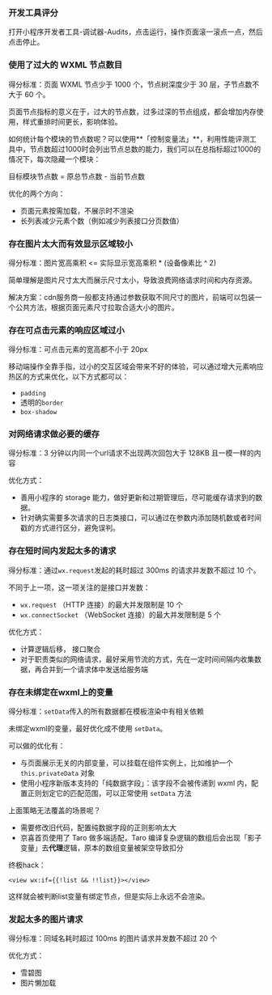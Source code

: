 ### 开发工具评分

打开小程序开发者工具-调试器-Audits，点击运行，操作页面滚一滚点一点，然后点击停止。

### 使用了过大的 WXML 节点数目

得分标准：页面 WXML 节点少于 1000 个，节点树深度少于 30 层，子节点数不大于 60 个。

页面节点指标的意义在于，过大的节点数，过多过深的节点组成，都会增加内存使用，样式重排时间更长，影响体验。

如何统计每个模块的节点数呢？可以使用**「控制变量法」**，利用性能评测工具中，节点数超过1000时会列出节点总数的能力，我们可以在总指标超过1000的情况下，每次隐藏一个模块：

目标模块节点数  =  原总节点数  -  当前节点数

优化的两个方向：

- 页面元素按需加载，不展示时不渲染
- 长列表减少元素个数（例如减少列表接口分页数值）

### 存在图片太大而有效显示区域较小

得分标准：图片宽高乘积 <= 实际显示宽高乘积 * (设备像素比 ^ 2)

简单理解是图片尺寸太大而展示尺寸太小，导致浪费网络请求时间和内存资源。

解决方案：cdn服务商一般都支持通过参数获取不同尺寸的图片，前端可以包装一个公共方法，根据页面元素尺寸拉取合适大小的图片。

### 存在可点击元素的响应区域过小

得分标准：可点击元素的宽高都不小于 20px

移动端操作全靠手指，过小的交互区域会带来不好的体验，可以通过增大元素响应热区的方式来优化，以下方式都可以：

- `padding`
- 透明的`border`
- `box-shadow`

### 对网络请求做必要的缓存

得分标准：3 分钟以内同一个url请求不出现两次回包大于 128KB 且一模一样的内容

优化方式：

- 善用小程序的 storage 能力，做好更新和过期管理后，尽可能缓存请求到的数据。
- 针对确实需要多次请求的日志类接口，可以通过在参数内添加随机数或者时间戳的方式进行区分，避免误判。

### 存在短时间内发起太多的请求

得分标准：通过`wx.request`发起的耗时超过 300ms 的请求并发数不超过 10 个。

不同于上一项，这一项关注的是接口并发数：

- `wx.request` （HTTP 连接）的最大并发限制是 10 个
- `wx.connectSocket` （WebSocket 连接）的最大并发限制是 5 个

优化方式：

- 计算逻辑后移， 接口聚合
- 对于职责类似的网络请求，最好采用节流的方式，先在一定时间间隔内收集数据，再合并到一个请求体中发送给服务端

### 存在未绑定在wxml上的变量

得分标准：`setData`传入的所有数据都在模板渲染中有相关依赖

未绑定wxml的变量，最好优化成不使用 `setData`。

可以做的优化有：

- 与页面展示无关的内部变量，可以挂载在组件实例上，比如维护一个 `this.privateData` 对象
- 使用小程序新版本支持的「纯数据字段」：该字段不会被传递到 wxml 内，配置正则划定它的匹配范围，可以正常使用 `setData` 方法

上面策略无法覆盖的场景呢？

- 需要修改旧代码，配置纯数据字段的正则影响太大
- 京喜首页使用了 Taro 做多端适配，Taro 编译复杂逻辑的数组后会出现「影子变量」去**代理**逻辑，原本的数组变量被架空导致扣分

终极hack：

```wxml
<view wx:if={{!list && !!list}}></view>
```

这样就会被判断list变量有绑定节点，但是实际上永远不会渲染。

### 发起太多的图片请求

得分标准：同域名耗时超过 100ms 的图片请求并发数不超过 20 个

优化方式：

- 雪碧图
- 图片懒加载

